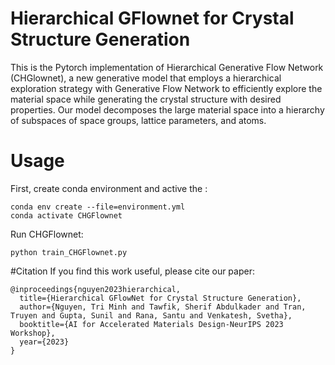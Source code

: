 # Hierarchical GFlownet for Crystal Structure Generation

This is the Pytorch implementation of Hierarchical Generative Flow Network (CHGlownet), a new generative model that employs a hierarchical exploration strategy with Generative Flow Network to efficiently explore the material space while generating the crystal structure with desired properties. Our model decomposes the large material space into a hierarchy of subspaces of space groups, lattice parameters, and atoms.

# Usage 

First, create conda environment and active the :
```
conda env create --file=environment.yml
conda activate CHGFlownet
```
Run CHGFlownet:

```
python train_CHGFlownet.py
```

#Citation
If you find this work useful, please cite our paper:
```
@inproceedings{nguyen2023hierarchical,
  title={Hierarchical GFlowNet for Crystal Structure Generation},
  author={Nguyen, Tri Minh and Tawfik, Sherif Abdulkader and Tran, Truyen and Gupta, Sunil and Rana, Santu and Venkatesh, Svetha},
  booktitle={AI for Accelerated Materials Design-NeurIPS 2023 Workshop},
  year={2023}
}
```


